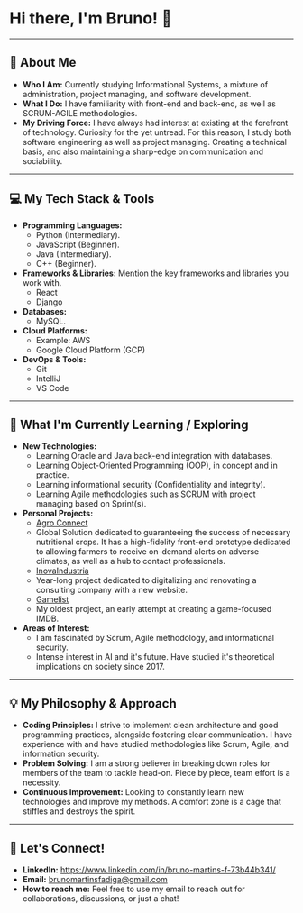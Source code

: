 # Hi there, I'm Bruno! 👋

---

## 🚀 About Me

* **Who I Am:** Currently studying Informational Systems, a mixture of administration, project managing, and software development.
* **What I Do:** I have familiarity with front-end and back-end, as well as SCRUM-AGILE methodologies. 
* **My Driving Force:** I have always had interest at existing at the forefront of technology. Curiosity for the yet untread. For this reason, I study both software engineering as well as project managing. Creating a technical basis, and also maintaining a sharp-edge on communication and sociability.

---

## 💻 My Tech Stack & Tools

* **Programming Languages:**
    * Python (Intermediary).
    * JavaScript (Beginner).
    * Java (Intermediary).
    * C++ (Beginner).
* **Frameworks & Libraries:** Mention the key frameworks and libraries you work with.
    * React 
    * Django
* **Databases:**
    * MySQL.
* **Cloud Platforms:** 
    * Example: AWS
    * Google Cloud Platform (GCP)
* **DevOps & Tools:**
    * Git
    * IntelliJ
    * VS Code

---

## 🌱 What I'm Currently Learning / Exploring

* **New Technologies:**
    * Learning Oracle and Java back-end integration with databases.
    * Learning Object-Oriented Programming (OOP), in concept and in practice.
    * Learning informational security (Confidentiality and integrity).
    * Learning Agile methodologies such as SCRUM with project managing based on Sprint(s).
* **Personal Projects:**
    * [Agro Connect](https://github.com/viniciusmoraesz/AgroConnect)
    * Global Solution dedicated to guaranteeing the success of necessary nutritional crops. It has a high-fidelity front-end prototype dedicated to allowing farmers to receive on-demand alerts on adverse climates, as well as a hub to contact professionals.
    * [InovaIndustria](https://github.com/viniciusmoraesz/High_Fidelity_Prototype)
    * Year-long project dedicated to digitalizing and renovating a consulting company with a new website.
    * [Gamelist](https://github.com/BFadiga/Website-4School)
    * My oldest project, an early attempt at creating a game-focused IMDB.
* **Areas of Interest:** 
    * I am fascinated by Scrum, Agile methodology, and informational security.
    * Intense interest in AI and it's future. Have studied it's theoretical implications on society since 2017. 

---

## 💡 My Philosophy & Approach

* **Coding Principles:** I strive to implement clean architecture and good programming practices, alongside fostering clear communication. I have experience with and have studied methodologies like Scrum, Agile, and information security.
* **Problem Solving:** I am a strong believer in breaking down roles for members of the team to tackle head-on. Piece by piece, team effort is a necessity.
* **Continuous Improvement:** Looking to constantly learn new technologies and improve my methods. A comfort zone is a cage that stiffles and destroys the spirit.

---

## 🤝 Let's Connect!

* **LinkedIn:** https://www.linkedin.com/in/bruno-martins-f-73b44b341/
* **Email:** brunomartinsfadiga@gmail.com
* **How to reach me:** Feel free to use my email to reach out for collaborations, discussions, or just a chat!
